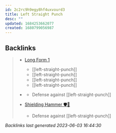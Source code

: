 ```yaml
---
id: 2c2rc9h9egy8hf4uxvourd3
title: Left Straight Punch
desc: ""
updated: 1684253662077
created: 1680799056987
---
```


## Backlinks

> - [Long Form 1](..\forms\long-form-1.md)
>   - [[left-straight-punch]]
>   - [[left-straight-punch]]
>   - [[left-straight-punch]]
>   - [[left-straight-punch]]
>    
> - [](..\techniques\reversing-mace.md)
>   - Defense against [[left-straight-punch]]
>    
> - [Shielding Hammer 🛡️🔨](..\techniques\shielding-hammer.md)
>   - Defense against [[left-straight-punch]]

_Backlinks last generated 2023-06-03 16:44:30_
